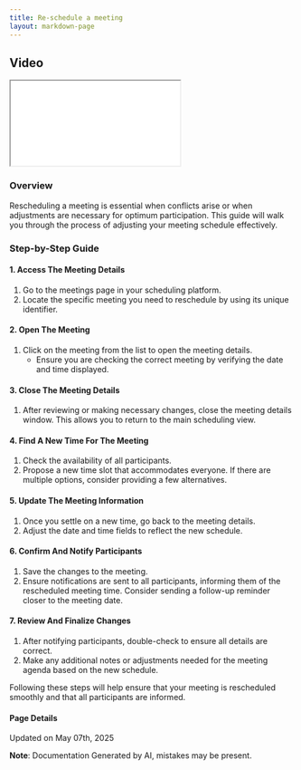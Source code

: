 ```yaml
---
title: Re-schedule a meeting
layout: markdown-page
---
```


## Video 
<div class="container my-5">
	<div class="embed-responsive embed-responsive-16by9">
		<iframe class="embed-responsive-item" src="..\media\meetings\re_schedule_a_meeting\Re_schedule_a_meeting.webm" allowfullscreen></iframe>
	</div>
</div>

### Overview
Rescheduling a meeting is essential when conflicts arise or when adjustments are necessary for optimum participation. This guide will walk you through the process of adjusting your meeting schedule effectively.

### Step-by-Step Guide

#### 1. Access The Meeting Details
1. Go to the meetings page in your scheduling platform.
2. Locate the specific meeting you need to reschedule by using its unique identifier.

#### 2. Open The Meeting
1. Click on the meeting from the list to open the meeting details.
   - Ensure you are checking the correct meeting by verifying the date and time displayed.

#### 3. Close The Meeting Details
1. After reviewing or making necessary changes, close the meeting details window. This allows you to return to the main scheduling view.

#### 4. Find A New Time For The Meeting
1. Check the availability of all participants.
2. Propose a new time slot that accommodates everyone. If there are multiple options, consider providing a few alternatives.

#### 5. Update The Meeting Information
1. Once you settle on a new time, go back to the meeting details.
2. Adjust the date and time fields to reflect the new schedule.

#### 6. Confirm And Notify Participants
1. Save the changes to the meeting.
2. Ensure notifications are sent to all participants, informing them of the rescheduled meeting time. Consider sending a follow-up reminder closer to the meeting date.

#### 7. Review And Finalize Changes
1. After notifying participants, double-check to ensure all details are correct.
2. Make any additional notes or adjustments needed for the meeting agenda based on the new schedule. 

Following these steps will help ensure that your meeting is rescheduled smoothly and that all participants are informed.

#### Page Details
Updated on May 07th, 2025

**Note**: Documentation Generated by AI, mistakes may be present.